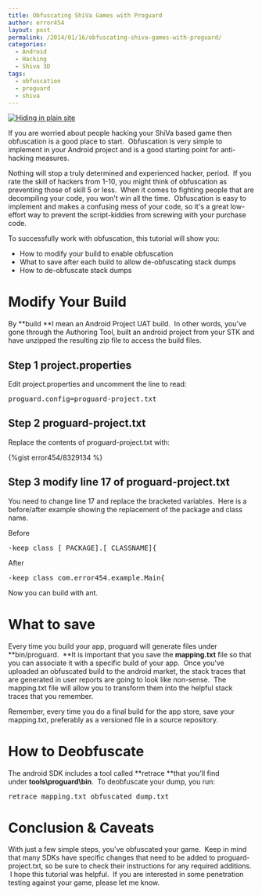```yaml
---
title: Obfuscating ShiVa Games with Proguard
author: error454
layout: post
permalink: /2014/01/16/obfuscating-shiva-games-with-proguard/
categories:
  - Android
  - Hacking
  - Shiva 3D
tags:
  - obfuscation
  - proguard
  - shiva
---
```

<a href='{{ site.url }}/assets/uploads/2014/01/IMG_1724.jpg'><img src='{{ site.url }}/assets/uploads/2014/01/IMG_1724-300x300.jpg' alt='Hiding in plain site'></a>

If you are worried about people hacking your ShiVa based game then obfuscation is a good place to start.  Obfuscation is very simple to implement in your Android project and is a good starting point for anti-hacking measures.

Nothing will stop a truly determined and experienced hacker, period.  If you rate the skill of hackers from 1-10, you might think of obfuscation as preventing those of skill 5 or less.  When it comes to fighting people that are decompiling your code, you won't win all the time.  Obfuscation is easy to implement and makes a confusing mess of your code, so it's a great low-effort way to prevent the script-kiddies from screwing with your purchase code.

To successfully work with obfuscation, this tutorial will show you:

*   How to modify your build to enable obfuscation
*   What to save after each build to allow de-obfuscating stack dumps
*   How to de-obfuscate stack dumps

# Modify Your Build

By **build **I mean an Android Project UAT build.  In other words, you've gone through the Authoring Tool, built an android project from your STK and have unzipped the resulting zip file to access the build files.

## Step 1  project.properties

Edit project.properties and uncomment the line to read:

<pre>proguard.config=proguard-project.txt</pre>

## Step 2  proguard-project.txt

Replace the contents of proguard-project.txt with:

{%gist error454/8329134 %}

## Step 3  modify line 17 of proguard-project.txt

You need to change line 17 and replace the bracketed variables.  Here is a before/after example showing the replacement of the package and class name.

Before

<pre>-keep class [_PACKAGE].[_CLASSNAME]{</pre>

After

<pre>-keep class com.error454.example.Main{</pre>

Now you can build with ant.

# What to save

Every time you build your app, proguard will generate files under **bin/proguard.  **It is important that you save the **mapping.txt** file so that you can associate it with a specific build of your app.  Once you've uploaded an obfuscated build to the android market, the stack traces that are generated in user reports are going to look like non-sense.  The mapping.txt file will allow you to transform them into the helpful stack traces that you remember.

Remember, every time you do a final build for the app store, save your mapping.txt, preferably as a versioned file in a source repository.

# How to Deobfuscate

The android SDK includes a tool called **retrace **that you'll find under **tools\proguard\bin**.  To deobfuscate your dump, you run:

<pre>retrace mapping.txt obfuscated_dump.txt</pre>

# Conclusion & Caveats

With just a few simple steps, you've obfuscated your game.  Keep in mind that many SDKs have specific changes that need to be added to proguard-project.txt, so be sure to check their instructions for any required additions.  I hope this tutorial was helpful.  If you are interested in some penetration testing against your game, please let me know.
